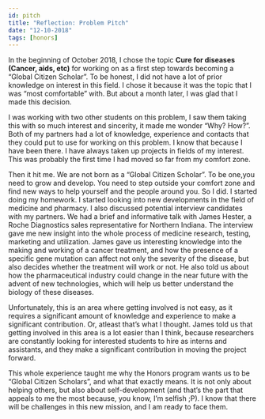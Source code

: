 ```yaml
---
id: pitch
title: "Reflection: Problem Pitch"
date: "12-10-2018"
tags: [honors]
---
```


In the beginning of October 2018, I chose the topic
**Cure for diseases (Cancer, aids, etc)** for
working on as a first step towards becoming a “Global Citizen
Scholar”. To be honest, I did not have a lot of prior
knowledge on interest in this field. I chose it because it was
the topic that I was “most comfortable” with. But about a
month later, I was glad that I made this decision.

I was working with two other students on this problem, I saw
them taking this with so much interest and sincerity, it made
me wonder “Why? How?”. Both of my partners had a lot of
knowledge, experience and contacts that they could put to use
for working on this problem. I know that because I have been
there. I have always taken up projects in fields of my
interest. This was probably the first time I had moved so far
from my comfort zone.

Then it hit me. We are not born as a “Global Citizen Scholar”.
To be one,you need to grow and develop. You need to step
outside your comfort zone and find new ways to help yourself
and the people around you. So I did. I started doing my
homework. I started looking into new developments in the field
of medicine and pharmacy. I also discussed potential interview
candidates with my partners. We had a brief and informative
talk with James Hester, a Roche Diagnostics sales
representative for Northern Indiana. The interview gave me new
insight into the whole process of medicine research, testing,
marketing and utilization. James gave us interesting knowledge
into the making and working of a cancer treatment, and how the
presence of a specific gene mutation can affect not only the
severity of the disease, but also decides whether the
treatment will work or not. He also told us about how the
pharmaceutical industry could change in the near future with
the advent of new technologies, which will help us better
understand the biology of these diseases.

Unfortunately, this is an area where getting involved is not
easy, as it requires a significant amount of knowledge and
experience to make a significant contribution. Or, atleast
that’s what I thought. James told us that getting involved in
this area is a lot easier than I think, because researchers
are constantly looking for interested students to hire as
interns and assistants, and they make a significant
contribution in moving the project forward.

This whole experience taught me why the Honors program wants
us to be “Global Citizen Scholars”, and what that exactly
means. It is not only about helping others, but also about
self-development (and that’s the part that appeals to me the
most because, you know, I’m selfish ;P). I know that there
will be challenges in this new mission, and I am ready to face
them.

